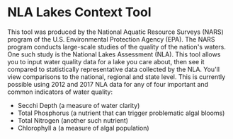# NLA Lakes Context Tool
This tool was produced by the National Aquatic Resource Surveys (NARS) program of the U.S. Environmental Protection Agency (EPA). The NARS program conducts large-scale studies of the quality of the nation's waters. One such study is the National Lakes Assessment (NLA).
This tool allows you to input water quality data for a lake you care about, then see it compared to statistically representative data collected by the NLA. You'll view comparisons to the national, regional and state level. This is currently possible using 2012 and 2017 NLA data for any of four important and common indicators of water quality:
* Secchi Depth (a measure of water clarity)
* Total Phosphorus (a nutrient that can trigger problematic algal blooms)
* Total Nitrogen (another such nutrient)
* Chlorophyll a (a measure of algal population)
